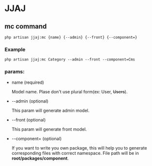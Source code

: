 # JJAJ
## mc command
    php artisan jjaj:mc {name} {--admin} {--front} {--component=}
### Example
    php artisan jjaj:mc Category --admin --front --component=Cms
### params:
+   name (required)

    Model name. Plase don't use plural form(ex: User, ~~Users~~). 
+   --admin (optional)

    This param will generate admin model.
+   --front (optional)

    This param will generate front model.
+   --component= (optional)

    If you want to write you own package, this will help you to generate corresponding files with correct namespace.
    File path will be in __root/packages/component__.

